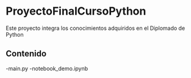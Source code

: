 # ProyectoFinalCursoPython
Este proyecto integra los conocimientos adquiridos en el Diplomado de Python
## Contenido
-main.py
-notebook_demo.ipynb